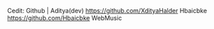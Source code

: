 Cedit: Github | Aditya(dev) https://github.com/XdityaHalder 
Hbaicbke https://github.com/Hbaicbke 
WebMusic
